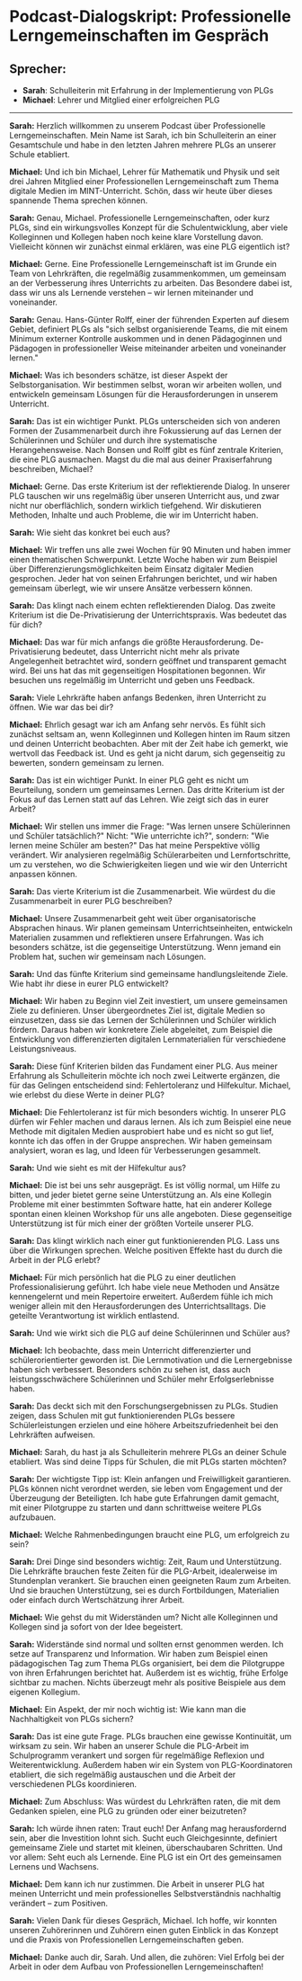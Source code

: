 # Podcast-Dialogskript: Professionelle Lerngemeinschaften im Gespräch

## Sprecher:
- **Sarah**: Schulleiterin mit Erfahrung in der Implementierung von PLGs
- **Michael**: Lehrer und Mitglied einer erfolgreichen PLG

---

**Sarah:** Herzlich willkommen zu unserem Podcast über Professionelle Lerngemeinschaften. Mein Name ist Sarah, ich bin Schulleiterin an einer Gesamtschule und habe in den letzten Jahren mehrere PLGs an unserer Schule etabliert.

**Michael:** Und ich bin Michael, Lehrer für Mathematik und Physik und seit drei Jahren Mitglied einer Professionellen Lerngemeinschaft zum Thema digitale Medien im MINT-Unterricht. Schön, dass wir heute über dieses spannende Thema sprechen können.

**Sarah:** Genau, Michael. Professionelle Lerngemeinschaften, oder kurz PLGs, sind ein wirkungsvolles Konzept für die Schulentwicklung, aber viele Kolleginnen und Kollegen haben noch keine klare Vorstellung davon. Vielleicht können wir zunächst einmal erklären, was eine PLG eigentlich ist?

**Michael:** Gerne. Eine Professionelle Lerngemeinschaft ist im Grunde ein Team von Lehrkräften, die regelmäßig zusammenkommen, um gemeinsam an der Verbesserung ihres Unterrichts zu arbeiten. Das Besondere dabei ist, dass wir uns als Lernende verstehen – wir lernen miteinander und voneinander.

**Sarah:** Genau. Hans-Günter Rolff, einer der führenden Experten auf diesem Gebiet, definiert PLGs als "sich selbst organisierende Teams, die mit einem Minimum externer Kontrolle auskommen und in denen Pädagoginnen und Pädagogen in professioneller Weise miteinander arbeiten und voneinander lernen."

**Michael:** Was ich besonders schätze, ist dieser Aspekt der Selbstorganisation. Wir bestimmen selbst, woran wir arbeiten wollen, und entwickeln gemeinsam Lösungen für die Herausforderungen in unserem Unterricht.

**Sarah:** Das ist ein wichtiger Punkt. PLGs unterscheiden sich von anderen Formen der Zusammenarbeit durch ihre Fokussierung auf das Lernen der Schülerinnen und Schüler und durch ihre systematische Herangehensweise. Nach Bonsen und Rolff gibt es fünf zentrale Kriterien, die eine PLG ausmachen. Magst du die mal aus deiner Praxiserfahrung beschreiben, Michael?

**Michael:** Gerne. Das erste Kriterium ist der reflektierende Dialog. In unserer PLG tauschen wir uns regelmäßig über unseren Unterricht aus, und zwar nicht nur oberflächlich, sondern wirklich tiefgehend. Wir diskutieren Methoden, Inhalte und auch Probleme, die wir im Unterricht haben.

**Sarah:** Wie sieht das konkret bei euch aus?

**Michael:** Wir treffen uns alle zwei Wochen für 90 Minuten und haben immer einen thematischen Schwerpunkt. Letzte Woche haben wir zum Beispiel über Differenzierungsmöglichkeiten beim Einsatz digitaler Medien gesprochen. Jeder hat von seinen Erfahrungen berichtet, und wir haben gemeinsam überlegt, wie wir unsere Ansätze verbessern können.

**Sarah:** Das klingt nach einem echten reflektierenden Dialog. Das zweite Kriterium ist die De-Privatisierung der Unterrichtspraxis. Was bedeutet das für dich?

**Michael:** Das war für mich anfangs die größte Herausforderung. De-Privatisierung bedeutet, dass Unterricht nicht mehr als private Angelegenheit betrachtet wird, sondern geöffnet und transparent gemacht wird. Bei uns hat das mit gegenseitigen Hospitationen begonnen. Wir besuchen uns regelmäßig im Unterricht und geben uns Feedback.

**Sarah:** Viele Lehrkräfte haben anfangs Bedenken, ihren Unterricht zu öffnen. Wie war das bei dir?

**Michael:** Ehrlich gesagt war ich am Anfang sehr nervös. Es fühlt sich zunächst seltsam an, wenn Kolleginnen und Kollegen hinten im Raum sitzen und deinen Unterricht beobachten. Aber mit der Zeit habe ich gemerkt, wie wertvoll das Feedback ist. Und es geht ja nicht darum, sich gegenseitig zu bewerten, sondern gemeinsam zu lernen.

**Sarah:** Das ist ein wichtiger Punkt. In einer PLG geht es nicht um Beurteilung, sondern um gemeinsames Lernen. Das dritte Kriterium ist der Fokus auf das Lernen statt auf das Lehren. Wie zeigt sich das in eurer Arbeit?

**Michael:** Wir stellen uns immer die Frage: "Was lernen unsere Schülerinnen und Schüler tatsächlich?" Nicht: "Wie unterrichte ich?", sondern: "Wie lernen meine Schüler am besten?" Das hat meine Perspektive völlig verändert. Wir analysieren regelmäßig Schülerarbeiten und Lernfortschritte, um zu verstehen, wo die Schwierigkeiten liegen und wie wir den Unterricht anpassen können.

**Sarah:** Das vierte Kriterium ist die Zusammenarbeit. Wie würdest du die Zusammenarbeit in eurer PLG beschreiben?

**Michael:** Unsere Zusammenarbeit geht weit über organisatorische Absprachen hinaus. Wir planen gemeinsam Unterrichtseinheiten, entwickeln Materialien zusammen und reflektieren unsere Erfahrungen. Was ich besonders schätze, ist die gegenseitige Unterstützung. Wenn jemand ein Problem hat, suchen wir gemeinsam nach Lösungen.

**Sarah:** Und das fünfte Kriterium sind gemeinsame handlungsleitende Ziele. Wie habt ihr diese in eurer PLG entwickelt?

**Michael:** Wir haben zu Beginn viel Zeit investiert, um unsere gemeinsamen Ziele zu definieren. Unser übergeordnetes Ziel ist, digitale Medien so einzusetzen, dass sie das Lernen der Schülerinnen und Schüler wirklich fördern. Daraus haben wir konkretere Ziele abgeleitet, zum Beispiel die Entwicklung von differenzierten digitalen Lernmaterialien für verschiedene Leistungsniveaus.

**Sarah:** Diese fünf Kriterien bilden das Fundament einer PLG. Aus meiner Erfahrung als Schulleiterin möchte ich noch zwei Leitwerte ergänzen, die für das Gelingen entscheidend sind: Fehlertoleranz und Hilfekultur. Michael, wie erlebst du diese Werte in deiner PLG?

**Michael:** Die Fehlertoleranz ist für mich besonders wichtig. In unserer PLG dürfen wir Fehler machen und daraus lernen. Als ich zum Beispiel eine neue Methode mit digitalen Medien ausprobiert habe und es nicht so gut lief, konnte ich das offen in der Gruppe ansprechen. Wir haben gemeinsam analysiert, woran es lag, und Ideen für Verbesserungen gesammelt.

**Sarah:** Und wie sieht es mit der Hilfekultur aus?

**Michael:** Die ist bei uns sehr ausgeprägt. Es ist völlig normal, um Hilfe zu bitten, und jeder bietet gerne seine Unterstützung an. Als eine Kollegin Probleme mit einer bestimmten Software hatte, hat ein anderer Kollege spontan einen kleinen Workshop für uns alle angeboten. Diese gegenseitige Unterstützung ist für mich einer der größten Vorteile unserer PLG.

**Sarah:** Das klingt wirklich nach einer gut funktionierenden PLG. Lass uns über die Wirkungen sprechen. Welche positiven Effekte hast du durch die Arbeit in der PLG erlebt?

**Michael:** Für mich persönlich hat die PLG zu einer deutlichen Professionalisierung geführt. Ich habe viele neue Methoden und Ansätze kennengelernt und mein Repertoire erweitert. Außerdem fühle ich mich weniger allein mit den Herausforderungen des Unterrichtsalltags. Die geteilte Verantwortung ist wirklich entlastend.

**Sarah:** Und wie wirkt sich die PLG auf deine Schülerinnen und Schüler aus?

**Michael:** Ich beobachte, dass mein Unterricht differenzierter und schülerorientierter geworden ist. Die Lernmotivation und die Lernergebnisse haben sich verbessert. Besonders schön zu sehen ist, dass auch leistungsschwächere Schülerinnen und Schüler mehr Erfolgserlebnisse haben.

**Sarah:** Das deckt sich mit den Forschungsergebnissen zu PLGs. Studien zeigen, dass Schulen mit gut funktionierenden PLGs bessere Schülerleistungen erzielen und eine höhere Arbeitszufriedenheit bei den Lehrkräften aufweisen.

**Michael:** Sarah, du hast ja als Schulleiterin mehrere PLGs an deiner Schule etabliert. Was sind deine Tipps für Schulen, die mit PLGs starten möchten?

**Sarah:** Der wichtigste Tipp ist: Klein anfangen und Freiwilligkeit garantieren. PLGs können nicht verordnet werden, sie leben vom Engagement und der Überzeugung der Beteiligten. Ich habe gute Erfahrungen damit gemacht, mit einer Pilotgruppe zu starten und dann schrittweise weitere PLGs aufzubauen.

**Michael:** Welche Rahmenbedingungen braucht eine PLG, um erfolgreich zu sein?

**Sarah:** Drei Dinge sind besonders wichtig: Zeit, Raum und Unterstützung. Die Lehrkräfte brauchen feste Zeiten für die PLG-Arbeit, idealerweise im Stundenplan verankert. Sie brauchen einen geeigneten Raum zum Arbeiten. Und sie brauchen Unterstützung, sei es durch Fortbildungen, Materialien oder einfach durch Wertschätzung ihrer Arbeit.

**Michael:** Wie gehst du mit Widerständen um? Nicht alle Kolleginnen und Kollegen sind ja sofort von der Idee begeistert.

**Sarah:** Widerstände sind normal und sollten ernst genommen werden. Ich setze auf Transparenz und Information. Wir haben zum Beispiel einen pädagogischen Tag zum Thema PLGs organisiert, bei dem die Pilotgruppe von ihren Erfahrungen berichtet hat. Außerdem ist es wichtig, frühe Erfolge sichtbar zu machen. Nichts überzeugt mehr als positive Beispiele aus dem eigenen Kollegium.

**Michael:** Ein Aspekt, der mir noch wichtig ist: Wie kann man die Nachhaltigkeit von PLGs sichern?

**Sarah:** Das ist eine gute Frage. PLGs brauchen eine gewisse Kontinuität, um wirksam zu sein. Wir haben an unserer Schule die PLG-Arbeit im Schulprogramm verankert und sorgen für regelmäßige Reflexion und Weiterentwicklung. Außerdem haben wir ein System von PLG-Koordinatoren etabliert, die sich regelmäßig austauschen und die Arbeit der verschiedenen PLGs koordinieren.

**Michael:** Zum Abschluss: Was würdest du Lehrkräften raten, die mit dem Gedanken spielen, eine PLG zu gründen oder einer beizutreten?

**Sarah:** Ich würde ihnen raten: Traut euch! Der Anfang mag herausfordernd sein, aber die Investition lohnt sich. Sucht euch Gleichgesinnte, definiert gemeinsame Ziele und startet mit kleinen, überschaubaren Schritten. Und vor allem: Seht euch als Lernende. Eine PLG ist ein Ort des gemeinsamen Lernens und Wachsens.

**Michael:** Dem kann ich nur zustimmen. Die Arbeit in unserer PLG hat meinen Unterricht und mein professionelles Selbstverständnis nachhaltig verändert – zum Positiven.

**Sarah:** Vielen Dank für dieses Gespräch, Michael. Ich hoffe, wir konnten unseren Zuhörerinnen und Zuhörern einen guten Einblick in das Konzept und die Praxis von Professionellen Lerngemeinschaften geben.

**Michael:** Danke auch dir, Sarah. Und allen, die zuhören: Viel Erfolg bei der Arbeit in oder dem Aufbau von Professionellen Lerngemeinschaften!
